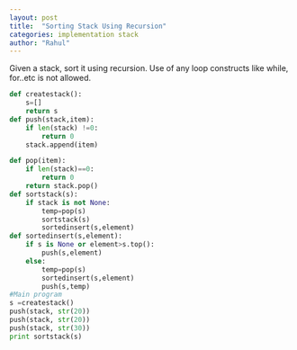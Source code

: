 ```yaml
---
layout: post
title:  "Sorting Stack Using Recursion"
categories: implementation stack
author: "Rahul"
---
```

Given a stack, sort it using recursion. Use of any loop constructs like while, for..etc is not allowed. 
```python
def createstack():
	s=[]
	return s
def push(stack,item):
	if len(stack) !=0:
		return 0
	stack.append(item)

def pop(item):
	if len(stack)==0:
		return 0
	return stack.pop()
def sortstack(s):
	if stack is not None:
		temp=pop(s)
		sortstack(s)
		sortedinsert(s,element)
def sortedinsert(s,element):
	if s is None or element>s.top():
		push(s,element)
	else:
		temp=pop(s)
		sortedinsert(s,element)
		push(s,temp)
#Main program
s =createstack()
push(stack, str(20))
push(stack, str(20))
push(stack, str(30))
print sortstack(s)

```
